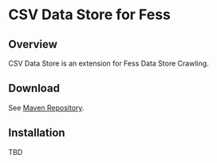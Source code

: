 CSV Data Store for Fess
=======================

## Overview

CSV Data Store is an extension for Fess Data Store Crawling.

## Download

See [Maven Repository](http://central.maven.org/maven2/org/codelibs/fess/fess-ds-csv/).

## Installation

TBD

